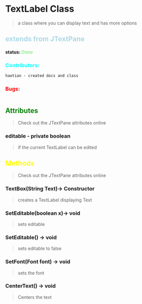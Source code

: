 # TextLabel Class 
> a class where you can display text and has more options 
##  <span style="color:lightblue;">extends from JTextPane</span>
#### status: <span style="color:LightGreen;">Done</span>
### <span style="color:cyan;">Contributors:</span>
<!--put your names here between the ``` if you worked on it, and put what you did-->
```diff
haotian - created docs and class
```

### <span style="color:red;">Bugs:</span>
```diff

```
## <span style="color:green;">Attributes</span>
>Check out the JTextPane attributes online

### **editable** - private boolean
>if the current TextLabel can be edited

## <span style="color:yellow;">Methods</span>
>Check out the JTextPane attributes online

### **TextBox(String Text)**-> Constructor
>creates a TextLabel displaying Text

### **SetEditable(boolean x)**-> void
>sets editable

### **SetEditable()** -> void
>sets editable to false

### **SetFont(Font font)** -> void
>sets the font 

### **CenterText()** -> void
>Centers the text




